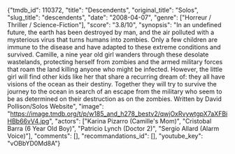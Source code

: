 {"tmdb_id": 110372, "title": "Descendents", "original_title": "Solos", "slug_title": "descendents", "date": "2008-04-07", "genre": ["Horreur / Thriller / Science-Fiction"], "score": "3.8/10", "synopsis": "In an undefined future, the earth has been destroyed by man, and the air polluted with a mysterious virus that turns humans into zombies. Only a few children are immune to the disease and have adapted to these extreme conditions and survived. Camille, a nine year old girl wanders through these desolate wastelands, protecting herself from zombies and the armed military forces that roam the land killing anyone who might be infected. However, the little girl will find other kids like her that share a recurring dream of: they all have visions of the ocean as their destiny. Together they will try to survive the journey to the ocean in search of an escape from the military who seem to be as determined on their destruction as on the zombies. Written by David Pollison/Solos Website", "image": "https://image.tmdb.org/t/p/w185_and_h278_bestv2/qwjOxRvywtgpX7aXFBiHBb66vV4.jpg", "actors": ["Karina Pizarro (Camille's Mom)", "Cristobal Barra (6 Year Old Boy)", "Patricio Lynch (Doctor 2)", "Sergio Allard (Alarm Voice)"], "comments": [], "recommandations_id": [], "youtube_key": "vOBbYD0Md8A"}